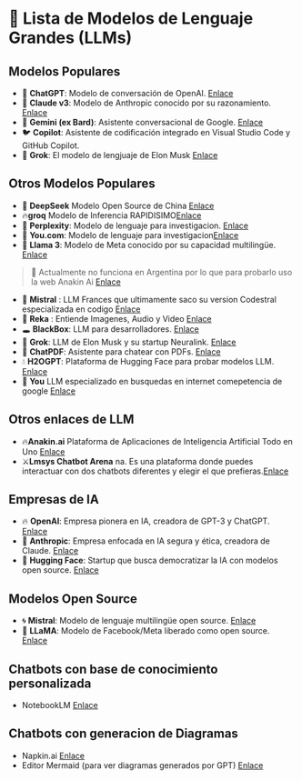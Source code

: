 # 🤖 Lista de Modelos de Lenguaje Grandes (LLMs)

## Modelos Populares
- 🧠 **ChatGPT**: Modelo de conversación de OpenAI. [Enlace](https://chat.openai.com)
- 🦾 **Claude v3**: Modelo de Anthropic conocido por su razonamiento. [Enlace](https://www.anthropic.com)
- 🔭 **Gemini (ex Bard)**: Asistente conversacional de Google. [Enlace](https://bard.google.com)
- 🐦 **Copilot**: Asistente de codificación integrado en Visual Studio Code y GitHub Copilot.
- 🧠 **Grok**: El modelo de lengjuaje de Elon Musk [Enlace](https://grok.com/)

## Otros Modelos Populares

- 🧩 **DeepSeek** Modelo Open Source de China [Enlace](https://chat.deepseek.com/)
- 🔥**groq** Modelo de Inferencia RAPIDISIMO[Enlace](https://groq.com/)
- 🧩 **Perplexity**: Modelo de lenguaje para investigacion. [Enlace](https://www.anthropic.com/product)
- 🧩 **You.com**: Modelo de lenguaje para investigacion[Enlace](https://you.com/)
- 🦙 **Llama 3**: Modelo de Meta conocido por su capacidad multilingüe. [Enlace](https://llama.meta.com/llama3/)
> 🦙 Actualmente no funciona en Argentina por lo que para probarlo uso la web Anakin Ai [Enlace](https://app.anakin.ai/)
- 🥐 **Mistral** : LLM Frances que ultimamente saco su version Codestral especializada en codigo [Enlace](https://chat.mistral.ai/)
- 🧠  **Reka** : Entiende Imagenes, Audio y Video [Enlace](chat.reka.ai)
- 🕳️ **BlackBox**: LLM para desarrolladores. [Enlace](https://github.com/blackbox-ai/blackbox)
- 🧠 **Grok**: LLM de Elon Musk y su startup Neuralink. [Enlace](https://www.neuralink.com/)
- 📄 **ChatPDF**: Asistente para chatear con PDFs. [Enlace](https://www.chatpdf.com/)
- 💧 **H2OGPT**: Plataforma de Hugging Face para probar modelos LLM. [Enlace](https://huggingface.co/spaces/ANThingNULL/h2ogpt)
- 🧠 **You** LLM especializado en busquedas en internet comepetencia de google [Enlace](https://you.com/)

## Otros enlaces de LLM

- 🔥**Anakin.ai** Plataforma de Aplicaciones de Inteligencia Artificial Todo en Uno [Enlace](https://anakin.ai/)
- ⚔️**Lmsys Chatbot Arena** na. Es una plataforma donde puedes interactuar con dos chatbots diferentes y elegir el que prefieras.[Enlace](https://chat.lmsys.org/)

## Empresas de IA
- 🔥 **OpenAI**: Empresa pionera en IA, creadora de GPT-3 y ChatGPT. [Enlace](https://openai.com)
- 👤 **Anthropic**: Empresa enfocada en IA segura y ética, creadora de Claude. [Enlace](https://www.anthropic.com)
- 🤗 **Hugging Face**: Startup que busca democratizar la IA con modelos open source. [Enlace](https://huggingface.co)

## Modelos Open Source
- 🌀 **Mistral**: Modelo de lenguaje multilingüe open source. [Enlace](https://github.com/microsoft/mistral)
- 🦙 **LLaMA**: Modelo de Facebook/Meta liberado como open source. [Enlace](https://ai.facebook.com/blog/introducing-llama-open-and-closed-source-modelos/)

## Chatbots con base de conocimiento personalizada

- NotebookLM [Enlace](https://notebooklm.google.com/)

## Chatbots con generacion de Diagramas

- Napkin.ai [Enlace](https://www.napkin.ai/)
- Editor Mermaid (para ver diagramas generados por GPT) [Enlace](https://mermaid.live/)
  
